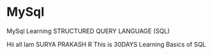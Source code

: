 # MySql
MySql Learning
STRUCTURED  QUERY LANGUAGE (SQL)

Hii all Iam SURYA PRAKASH R This is 30DAYS Learning Basics of SQL 

